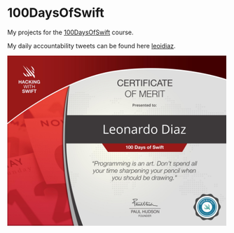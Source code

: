 # 100DaysOfSwift

My projects for the [100DaysOfSwift](https://www.hackingwithswift.com/100/) course.

My daily accountability tweets can be found here [leoidiaz](https://twitter.com/leoidiaz). 

<img src="certificate.jpg" width = "500">